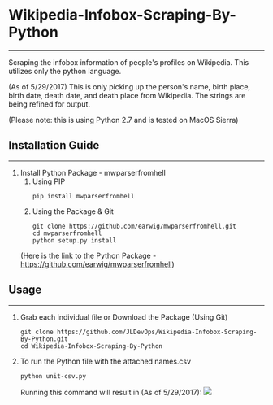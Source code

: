 # Wikipedia-Infobox-Scraping-By-Python
---
Scraping the infobox information of people's profiles on Wikipedia.  This utilizes only the python language.

(As of 5/29/2017) This is only picking up the person's name, birth place, birth date, death date, and death place from Wikipedia.  The strings are being refined for output.

(Please note: this is using Python 2.7 and is tested on MacOS Sierra)

## Installation Guide
----
1. Install Python Package - mwparserfromhell
    1. Using PIP 
        ```
        pip install mwparserfromhell
    2. Using the Package & Git
        ```
        git clone https://github.com/earwig/mwparserfromhell.git
        cd mwparserfromhell
        python setup.py install
    (Here is the link to the Python Package - https://github.com/earwig/mwparserfromhell)
    
## Usage
---
1. Grab each individual file or Download the Package (Using Git)
    ```
    git clone https://github.com/JLDevOps/Wikipedia-Infobox-Scraping-By-Python.git
    cd Wikipedia-Infobox-Scraping-By-Python
    ```
2. To run the Python file with the attached names.csv 
    ```sh
    python unit-csv.py
    ```
    Running this command will result in (As of 5/29/2017):
    ![](https://github.com/JLDevOps/Wikipedia-Infobox-Scraping-By-Python/blob/master/image/result.png?raw=true)
